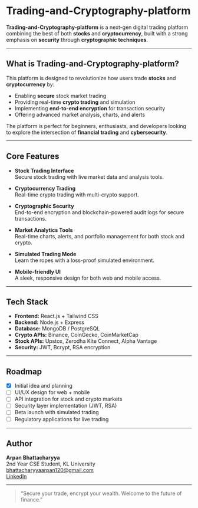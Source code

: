# Trading-and-Cryptography-platform


**Trading-and-Cryptography-platform** is a next-gen digital trading platform combining the best of both **stocks** and **cryptocurrency**, built with a strong emphasis on **security** through **cryptographic techniques**.

---

##  What is Trading-and-Cryptography-platform?

This platform is designed to revolutionize how users trade **stocks** and **cryptocurrency** by:
-  Enabling **secure** stock market trading
-  Providing real-time **crypto trading** and simulation
-  Implementing **end-to-end encryption** for transaction security
-  Offering advanced market analysis, charts, and alerts

The platform is perfect for beginners, enthusiasts, and developers looking to explore the intersection of **financial trading** and **cybersecurity**.

---

##  Core Features

-  **Stock Trading Interface**  
  Secure stock trading with live market data and analysis tools.
  
-  **Cryptocurrency Trading**  
  Real-time crypto trading with multi-crypto support.

-  **Cryptographic Security**  
  End-to-end encryption and blockchain-powered audit logs for secure transactions.

-  **Market Analytics Tools**  
  Real-time charts, alerts, and portfolio management for both stock and crypto.

-  **Simulated Trading Mode**  
  Learn the ropes with a loss-proof simulated environment.

-  **Mobile-friendly UI**  
  A sleek, responsive design for both web and mobile access.

---

##  Tech Stack

- **Frontend:** React.js + Tailwind CSS
- **Backend:** Node.js + Express
- **Database:** MongoDB / PostgreSQL
- **Crypto APIs:** Binance, CoinGecko, CoinMarketCap
- **Stock APIs:** Upstox, Zerodha Kite Connect, Alpha Vantage
- **Security:** JWT, Bcrypt, RSA encryption

---

##  Roadmap

- [x] Initial idea and planning
- [ ] UI/UX design for web + mobile
- [ ] API integration for stock and crypto markets
- [ ] Security layer implementation (JWT, RSA)
- [ ] Beta launch with simulated trading
- [ ] Regulatory applications for live trading

---

##  Author

**Arpan Bhattacharyya**  
 2nd Year CSE Student, KL University  
 bhattacharyyaarpan120@gmail.com  
 [LinkedIn](https://www.linkedin.com/in/arpan-bhattacharyya-3b6989284/)

---

> “Secure your trade, encrypt your wealth. Welcome to the future of finance.”

